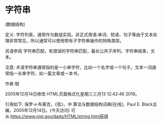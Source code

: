 # 字符串


(数据结构)



定义:
字符列表，通常作为数组实现。非正式用语:单词、短语、句子等由于文本处理非常常见，所以通常可以使用带有子字符串操作的特殊类型。



另请参阅
字符串匹配，有错误的字符串匹配，最长公共子序列，字符串结束，文本。



注意:
术语字符串通常指的是一小串字符，比如一个名字或一个句子。文本一词通常指一长串字符，如一篇文章或一本书。


作者:钢







2005年12月14日修改
HTML页面格式化星期三三月13 12:42:46 2019。



引用如下:
保罗·e·布莱克，《弦》，中
算法与数据结构词典[在线]，Paul E. Black主编，2005年12月14日。(今天访问)
可从:https://www.nist.gov/dads/HTML/string.html获得